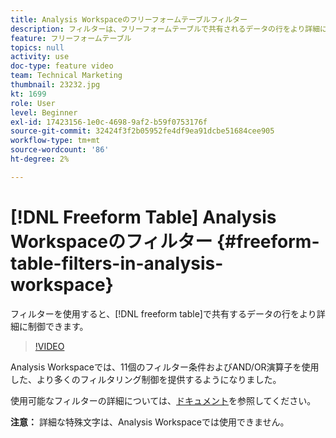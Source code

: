 ```yaml
---
title: Analysis Workspaceのフリーフォームテーブルフィルター
description: フィルターは、フリーフォームテーブルで共有されるデータの行をより詳細に制御できます。
feature: フリーフォームテーブル
topics: null
activity: use
doc-type: feature video
team: Technical Marketing
thumbnail: 23232.jpg
kt: 1699
role: User
level: Beginner
exl-id: 17423156-1e0c-4698-9af2-b59f0753176f
source-git-commit: 32424f3f2b05952fe4df9ea91dcbe51684cee905
workflow-type: tm+mt
source-wordcount: '86'
ht-degree: 2%

---
```


# [!DNL Freeform Table] Analysis Workspaceのフィルター {#freeform-table-filters-in-analysis-workspace}

フィルターを使用すると、[!DNL freeform table]で共有するデータの行をより詳細に制御できます。

>[!VIDEO](https://video.tv.adobe.com/v/23232/?quality=12)

Analysis Workspaceでは、11個のフィルター条件およびAND/OR演算子を使用した、より多くのフィルタリング制御を提供するようになりました。

使用可能なフィルターの詳細については、[ドキュメント](https://marketing.adobe.com/resources/help/en_US/analytics/analysis-workspace/pagination_filtering_sorting.html)を参照してください。

**注意：** 詳細な特殊文字は、Analysis Workspaceでは使用できません。
